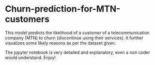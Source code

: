 # Churn-prediction-for-MTN-customers
This model predicts the likelihood of a customer of a telecommunication company (MTN) to churn (discontinue using their services). It further visualizes some likely reasons as per the dataset given. 

The jupyter notebook is very detailed and explanatory, even a non coder would understand. Enjoy!
